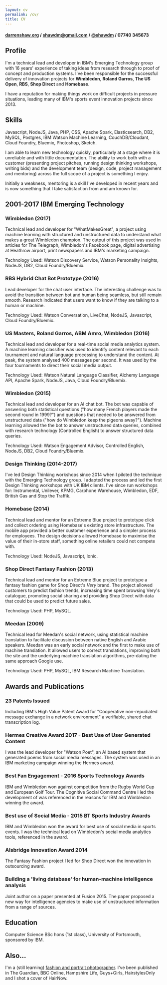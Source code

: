 ```yaml
---
layout: cv
permalink: /cv/
title: CV
---
```

#### [darrenshaw.org](https://darrenshaw.org "Darren Shaw") / [shawdm@gmail.com](mailto:shawdm@gmail.com "Email Darren Shaw") / [@shawdm](https://twitter.com/shawdm "Darren Shaw on Twitter")  / 07740 345673


## Profile
I'm a technical lead and developer in IBM's Emerging Technology group with 16 years' experience of taking ideas from research through to proof of concept and production systems. I've been responsible for the successful delivery of innovation projects for **Wimbledon**, **Roland Garros**, **The US Open**, **RBS**, **Shop Direct** and **Homebase**.

I have a reputation for making things work on difficult projects in pressure situations, leading many of IBM's sports event innovation projects since 2013.


## Skills
Javascript, NodeJS, Java, PHP, CSS, Apache Spark, Elasticsearch, DB2, MySQL, Postgres, IBM Watson Machine Learning, CouchDB/Cloudant, Cloud Foundry, Bluemix, Photoshop, Sketch.

I am able to learn new technology quickly, particularly at a stage where it is unreliable and with little documentation. The ability to work both with a customer (presenting project pitches, running design thinking workshops, writing bids) and the development team (design, code, project management and mentoring) across the full scope of a project is something I enjoy.

Initially a weakness, mentoring is a skill I've developed in recent years and is now something that I take satisfaction from and am known for.


## 2001-2017 IBM Emerging Technology

### Wimbledon (2017)
Technical lead and developer for "WhatMakesGreat", a project using machine learning with structured and unstructured data to understand what makes a great Wimbledon champion. The output of this project was used in articles for The Telegraph, Wimbledon's Facebook page, digital advertising at Heathrow airport, print newspapers and IBM's marketing campaign.

Technology Used: Watson Discovery Service, Watson Personality Insights, NodeJS, DB2, Cloud Foundry/Bluemix.

### RBS Hybrid Chat Bot Prototype (2016)
Lead developer for the chat user interface. The interesting challenge was to avoid the transition between bot and human being seamless, but still remain smooth. Research indicated that users want to know if they are talking to a human or machine.

Technology Used: Watson Conversation, LiveChat, NodeJS, Javascript, Cloud Foundry/Bluemix.

### US Masters, Roland Garros, ABM Amro, Wimbledon (2016)
Technical lead and developer for a real-time social media analytics system. A machine learning classifier was used to identify content relevant to each tournament and natural language processing to understand the content. At peak, the system analysed 400 messages per second. It was used by the four tournaments to direct their social media output.

Technology Used: Watson Natural Language Classifier, Alchemy Language API, Apache Spark, NodeJS, Java, Cloud Foundry/Bluemix.

### Wimbledon (2015)
Technical lead and developer for an AI chat bot. The bot was capable of answering both statistical questions ("how many French players made the second round in 1999?") and questions that needed to be answered from unstructured data ("how do Wimbledon keep the pigeons away?"). Machine learning allowed the the bot to answer unstructured data queries, combined with research technology (Controlled English) to answer structured data queries.

Technology Used: Watson Engagement Advisor, Controlled English, NodeJS, DB2, Cloud Foundry/Bluemix.

### Design Thinking (2014-2017)
I've led Design Thinking workshops since 2014 when I piloted the technique with the Emerging Technology group. I adapted the process and led the first Design Thinking workshops with UK IBM clients. I've since run workshops for: Instrumental, Unilever, KPMG, Carphone Warehouse, Wimbledon, EDF, British Gas and Stop the Traffik.

### Homebase (2014)
Technical lead and mentor for an Extreme Blue project to prototype click and collect ordering using Homebase's existing store infrastructure. The mobile app provided a better customer experience and a simpler process for employees. The design decisions allowed Homebase to maximise the value of their in-store staff, something online retailers could not compete with.

Technology Used: NodeJS, Javascript, Ionic.

### Shop Direct Fantasy Fashion (2013)
Technical lead and mentor for an Extreme Blue project to prototype a fantasy fashion game for Shop Direct's *Very* brand. The project allowed customers to predict fashion trends, increasing time spent browsing Very's catalogue, promoting social sharing and providing Shop Direct with data that could be used to predict future sales.

Technology Used: PHP, MySQL.

### Meedan (2009)
Technical lead for Meedan's social network, using statistical machine translation to facilitate discussion between native English and Arabic speakers. Meedan was an early social network and the first to make use of machine translation. It allowed users to correct translations, improving both the site and the underlying machine translation algorithms, pre-dating the same approach Google use.

Technology Used: PHP, MySQL, IBM Research Machine Translation.


## Awards and Publications

### 23 Patents Issued
Including IBM's High Value Patent Award for "Cooperative non-repudiated message exchange in a network environment" a verifiable, shared chat transcription log.

### Hermes Creative Award 2017 - Best Use of User Generated Content
I was the lead developer for "Watson Poet", an AI based system that generated poems from social media messages. The system was used in an IBM marketing campaign winning the Hermes award.

### Best Fan Engagement - 2016 Sports Technology Awards
IBM and Wimbledon won against competition from the Rugby World Cup and European Golf Tour. The Cognitive Social Command Centre I led the development of was referenced in the reasons for IBM and Wimbledon winning the award.

### Best use of Social Media - 2015 BT Sports Industry Awards
IBM and Wimbledon won the award for best use of social media in sports events. I was the technical lead on Wimbledon's social media analytics tools, referenced in the award.

### Alsbridge Innovation Award 2014
The Fantasy Fashion project I led for Shop Direct won the innovation in outsourcing award.

### Building a 'living database' for human-machine intelligence analysis
Joint author on a paper presented at Fusion 2015. The paper proposed a new way for intelligence agencies to make use of unstructured information from a range of sources.


## Education
Computer Science BSc hons (1st class), University of Portsmouth, sponsored by IBM.


## Also...
I'm a (still learning) <a href='/'>fashion and portrait photographer</a>. I've been published in The Guardian, BBC Online, Hampshire Life, Guys+Girls, HairstylesOnly and I shot a cover of HairNow.
